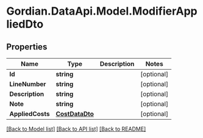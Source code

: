 # Gordian.DataApi.Model.ModifierAppliedDto
## Properties

Name | Type | Description | Notes
------------ | ------------- | ------------- | -------------
**Id** | **string** |  | [optional] 
**LineNumber** | **string** |  | [optional] 
**Description** | **string** |  | [optional] 
**Note** | **string** |  | [optional] 
**AppliedCosts** | [**CostDataDto**](CostDataDto.md) |  | [optional] 

[[Back to Model list]](../README.md#documentation-for-models) [[Back to API list]](../README.md#documentation-for-api-endpoints) [[Back to README]](../README.md)

